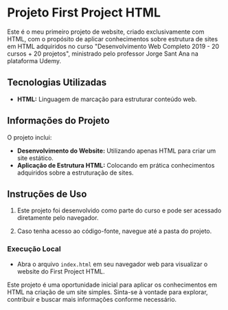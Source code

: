 # Projeto First Project HTML

Este é o meu primeiro projeto de website, criado exclusivamente com HTML, com o propósito de aplicar conhecimentos sobre estrutura de sites em HTML adquiridos no curso "Desenvolvimento Web Completo 2019 - 20 cursos + 20 projetos", ministrado pelo professor Jorge Sant Ana na plataforma Udemy.

## Tecnologias Utilizadas

- **HTML:** Linguagem de marcação para estruturar conteúdo web.

## Informações do Projeto

O projeto inclui:

- **Desenvolvimento do Website:** Utilizando apenas HTML para criar um site estático.
- **Aplicação de Estrutura HTML:** Colocando em prática conhecimentos adquiridos sobre a estruturação de sites.

## Instruções de Uso

1. Este projeto foi desenvolvido como parte do curso e pode ser acessado diretamente pelo navegador.

2. Caso tenha acesso ao código-fonte, navegue até a pasta do projeto.

### Execução Local

- Abra o arquivo `index.html` em seu navegador web para visualizar o website do First Project HTML.

Este projeto é uma oportunidade inicial para aplicar os conhecimentos em HTML na criação de um site simples. Sinta-se à vontade para explorar, contribuir e buscar mais informações conforme necessário.
